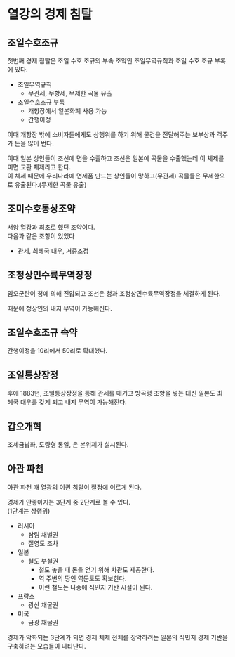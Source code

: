 # **열강의 경제 침탈**

## **조일수호조규**

첫번째 경제 침탈은 조일 수호 조규의 부속 조약인 조일무역규칙과 조일 수호 조규 부록에 있다.

- 조일무역규칙
  - 무관세, 무항세, 무제한 곡물 유출
- 조일수호조규 부록
  - 개항장에서 일본화폐 사용 가능
  - 간행이정

이때 개항장 밖에 소비자들에게도 상행위를 하기 위해 물건을 전달해주는 보부상과 객주가 돈을 많이 번다.

이때 일본 상인들이 조선에 면을 수출하고 조선은 일본에 곡물을 수출했는데 이 체제를 미면 교환 체제라고 한다.  
이 체제 때문에 우리나라에 면제품 만드는 상인들이 망하고(무관세) 곡물들은 무제한으로 유출된다.(무제한 곡물 유출)

## **조미수호통상조약**

서양 열강과 최초로 했던 조약이다.  
다음과 같은 조항이 있었다

- 관세, 최혜국 대우, 거중조정

## **조청상민수륙무역장정**

임오군란이 청에 의해 진압되고 조선은 청과 조청상민수륙무역장정을 체결하게 된다.

때문에 청상인의 내지 무역이 가능해진다.

## **조일수호조규 속약**

간행이정을 10리에서 50리로 확대했다.

## **조일통상장정**

후에 1883년, 조일통상장정을 통해 관세를 매기고 방곡령 조항을 넣는 대신 일본도 최혜국 대우를 갖게 되고 내지 무역이 가능해진다.

## **갑오개혁**

조세금납화, 도량형 통일, 은 본위제가 실시된다.

## **아관 파천**

아관 파천 때 열광의 이권 침탈이 절정에 이르게 된다.

경제가 안좋아지는 3단계 중 2단계로 볼 수 있다.  
(1단계는 상행위)

- 러시아
  - 삼림 채벌권
  - 절영도 조차
- 일본
  - 철도 부설권
    - 철도 놓을 때 돈을 얻기 위해 차관도 제공한다.
    - 역 주변의 땅인 역둔토도 확보한다.
    - 이런 철도는 나중에 식민지 기반 시설이 된다.
- 프랑스
  - 광산 채굴권
- 미국
  - 금광 채굴권

경제가 악화되는 3단계가 되면 경제 체제 전체를 장악하려는 일본의 식민지 경제 기반을 구축하려는 모습들이 나타난다.
